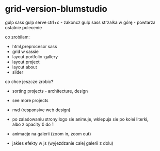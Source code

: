 # grid-version-blumstudio

gulp sass
gulp serve
ctrl+c - zakoncz gulp sass
strzalka w górę - powtarza ostatnie polecenie

co zrobilam:
- html,preprocesor sass
- grid w sassie
- layout portfolio-gallery
- layout project
- layout about
- slider

co chce jeszcze zrobic?
- sorting projects - architecture, design
- see more projects
- rwd (responsive web design)

- po zaladowaniu strony logo sie animuje, wklepuja sie po kolei literki, albo z opacity 0 do 1
- animacje na galerii (zoom in, zoom out)
- jakies efekty w js (wyjezdzanie calej galerii z dolu)
